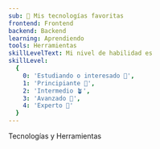 ```yaml
---
sub: 🤩 Mis tecnologías favoritas
frontend: Frontend
backend: Backend
learning: Aprendiendo
tools: Herramientas
skillLevelText: Mi nivel de habilidad es
skillLevel:
  {
    0: 'Estudiando o interesado 👀',
    1: 'Principiante 🌱',
    2: 'Intermedio 🪴',
    3: 'Avanzado 🚀',
    4: 'Experto 💫'
  }
---
```


Tecnologías y Herramientas
